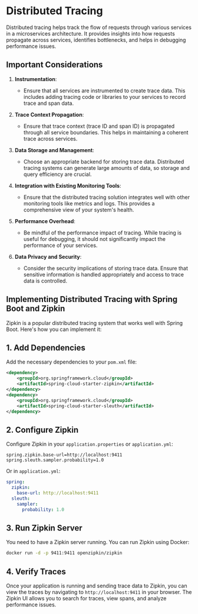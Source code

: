# Distributed Tracing

Distributed tracing helps track the flow of requests through various services in a microservices architecture. It provides insights into how requests propagate across services, identifies bottlenecks, and helps in debugging performance issues. 

## Important Considerations

1. **Instrumentation**: 
   - Ensure that all services are instrumented to create trace data. This includes adding tracing code or libraries to your services to record trace and span data.

2. **Trace Context Propagation**:
   - Ensure that trace context (trace ID and span ID) is propagated through all service boundaries. This helps in maintaining a coherent trace across services.

3. **Data Storage and Management**:
   - Choose an appropriate backend for storing trace data. Distributed tracing systems can generate large amounts of data, so storage and query efficiency are crucial.

4. **Integration with Existing Monitoring Tools**:
   - Ensure that the distributed tracing solution integrates well with other monitoring tools like metrics and logs. This provides a comprehensive view of your system's health.

5. **Performance Overhead**:
   - Be mindful of the performance impact of tracing. While tracing is useful for debugging, it should not significantly impact the performance of your services.

6. **Data Privacy and Security**:
   - Consider the security implications of storing trace data. Ensure that sensitive information is handled appropriately and access to trace data is controlled.

## Implementing Distributed Tracing with Spring Boot and Zipkin

Zipkin is a popular distributed tracing system that works well with Spring Boot. Here's how you can implement it:

## 1. Add Dependencies

Add the necessary dependencies to your `pom.xml` file:

```xml
<dependency>
    <groupId>org.springframework.cloud</groupId>
    <artifactId>spring-cloud-starter-zipkin</artifactId>
</dependency>
<dependency>
    <groupId>org.springframework.cloud</groupId>
    <artifactId>spring-cloud-starter-sleuth</artifactId>
</dependency>
```

## 2. Configure Zipkin

Configure Zipkin in your `application.properties` or `application.yml`:

```properties
spring.zipkin.base-url=http://localhost:9411
spring.sleuth.sampler.probability=1.0
```

Or in `application.yml`:

```yaml
spring:
  zipkin:
    base-url: http://localhost:9411
  sleuth:
    sampler:
      probability: 1.0
```

## 3. Run Zipkin Server

You need to have a Zipkin server running. You can run Zipkin using Docker:

```sh
docker run -d -p 9411:9411 openzipkin/zipkin
```

## 4. Verify Traces

Once your application is running and sending trace data to Zipkin, you can view the traces by navigating to `http://localhost:9411` in your browser. The Zipkin UI allows you to search for traces, view spans, and analyze performance issues.